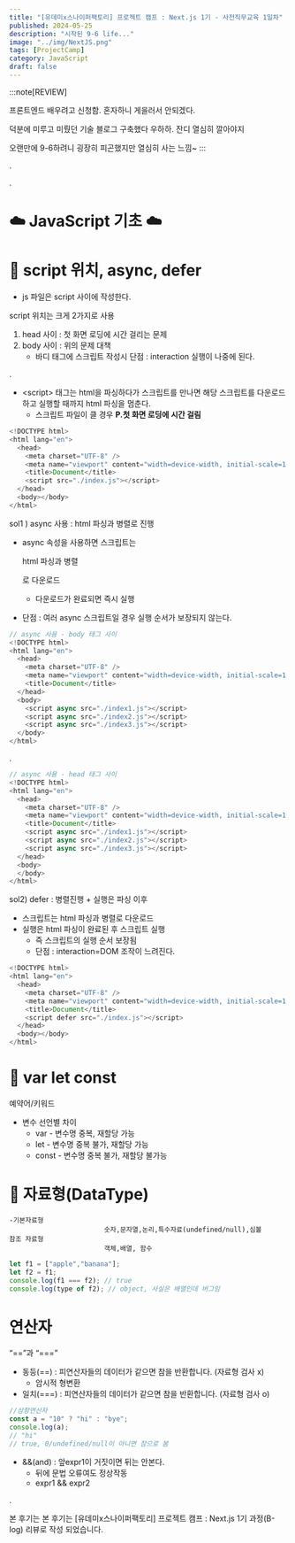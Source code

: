 ```yaml
---
title: "[유데미x스나이퍼팩토리] 프로젝트 캠프 : Next.js 1기 - 사전직무교육 1일차"
published: 2024-05-25
description: "시작된 9-6 life..."
image: "../img/NextJS.png"
tags: [ProjectCamp]
category: JavaScript
draft: false
---
```


:::note[REVIEW]

프론트엔드 배우려고 신청함. 혼자하니 게을러서 안되겠다.

덕분에 미루고 미뤘던 기술 블로그 구축했다 우하하. 잔디 열심히 깔아야지

오랜만에 9-6하려니 굉장히 피곤했지만 열심히 사는 느낌~
:::

.

.

# ☁️ JavaScript 기초 ☁️

# 🦅 script 위치, async, defer

- js 파일은 script 사이에 작성한다.

script 위치는 크게 2가지로 사용

1. head 사이 : 첫 화면 로딩에 시간 걸리는 문제
2. body 사이 : 위의 문제 대책
   - 바디 태그에 스크립트 작성시 단점 : interaction 실행이 나중에 된다.

.

- \<script> 태그는 html을 파싱하다가 스크립트를 만나면 해당 스크립트를 다운로드하고 실행할 때까지 html 파싱을 멈춘다.
  - 스크립트 파일이 클 경우 **P.첫 화면 로딩에 시간 걸림**

```javascript
<!DOCTYPE html>
<html lang="en">
  <head>
    <meta charset="UTF-8" />
    <meta name="viewport" content="width=device-width, initial-scale=1.0" />
    <title>Document</title>
    <script src="./index.js"></script>
  </head>
  <body></body>
</html>
```

sol1 ) async 사용 : html 파싱과 병렬로 진행

- async 속성을 사용하면 스크립트는 

  html 파싱과 병렬

  로 다운로드

  - 다운로드가 완료되면 즉시 실행

- 단점 : 여러 async 스크립트일 경우 실행 순서가 보장되지 않는다.

```javascript
// async 사용 - body 태그 사이
<!DOCTYPE html>
<html lang="en">
  <head>
    <meta charset="UTF-8" />
    <meta name="viewport" content="width=device-width, initial-scale=1.0" />
    <title>Document</title>
  </head>
  <body>
    <script async src="./index1.js"></script>
    <script async src="./index2.js"></script>
    <script async src="./index3.js"></script>
  </body>
</html>

```

.

```javascript
// async 사용 - head 태그 사이
<!DOCTYPE html>
<html lang="en">
  <head>
    <meta charset="UTF-8" />
    <meta name="viewport" content="width=device-width, initial-scale=1.0" />
    <title>Document</title>
    <script async src="./index1.js"></script>
    <script async src="./index2.js"></script>
    <script async src="./index3.js"></script>
  </head>
  <body>
  </body>
</html>

```

sol2) defer : 병렬진행 + 실행은 파싱 이후

- 스크립트는 html 파싱과 병렬로 다운로드
- 실행은 html 파싱이 완료된 후 스크립트 실행
  - 즉 스크립트의 실행 순서 보장됨
  - 단점 : interaction=DOM 조작이 느려진다.

```javascript
<!DOCTYPE html>
<html lang="en">
  <head>
    <meta charset="UTF-8" />
    <meta name="viewport" content="width=device-width, initial-scale=1.0" />
    <title>Document</title>
    <script defer src="./index.js"></script>
  </head>
  <body></body>
</html>

```

# 🦅 var let const

예약어/키워드

- 변수 선언별 차이
  - var - 변수명 중복, 재할당 가능
  - let - 변수명 중복 불가, 재할당 가능
  - const - 변수명 중복 불가, 재할당 불가능

# 🦅 **자료형(DataType)**

```
-기본자료형
						숫자,문자열,논리,특수자료(undefined/null),심볼
참조 자료형
						객체,배열, 함수

```

```javascript
let f1 = ["apple","banana"];
let f2 = f1;
console.log(f1 === f2); // true
console.log(type of f2); // object, 사실은 배열인데 버그임

```

# 연산자

“==”과 “===”

- 동등(==) : 피연산자들의 데이터가 같으면 참을 반환합니다. (자료형 검사 x)
  - 암시적 형변환
- 일치(===) : 피연산자들의 데이터가 같으면 참을 반환합니다. (자료형 검사 o)

```javascript
//삼항연산자
const a = "10" ? "hi" : "bye";
console.log(a);
// "hi"
// true, 0/undefined/null이 아니면 참으로 봄

```

- &&(and) : 앞expr1이 거짓이면 뒤는 안본다.
  - 뒤에 문법 오류여도 정상작동
  - expr1 && expr2

.

본 후기는 본 후기는 [유데미x스나이퍼팩토리] 프로젝트 캠프 : Next.js 1기 과정(B-log) 리뷰로 작성 되었습니다.